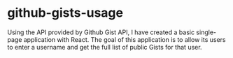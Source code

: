 # github-gists-usage
Using the API provided by Github Gist API, I have created a basic single-page application with React. The goal of this application is to allow its users to enter a username and get the full list of public Gists for that user.
